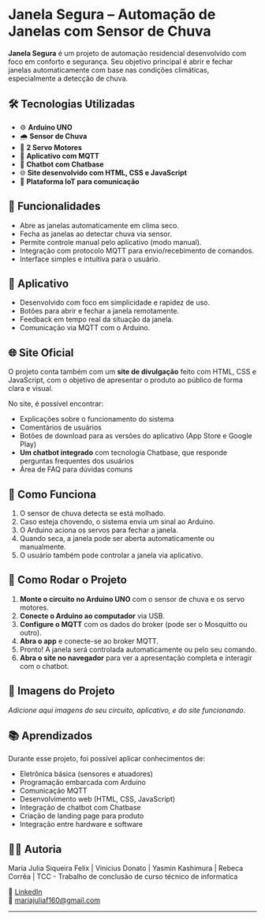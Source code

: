 # Janela Segura – Automação de Janelas com Sensor de Chuva

**Janela Segura** é um projeto de automação residencial desenvolvido com foco em conforto e segurança. Seu objetivo principal é abrir e fechar janelas automaticamente com base nas condições climáticas, especialmente a detecção de chuva.

## 🛠️ Tecnologias Utilizadas

- ⚙️ **Arduino UNO**
- 🌧️ **Sensor de Chuva**
- 🔄 **2 Servo Motores**
- 📱 **Aplicativo com MQTT**
- 💬 **Chatbot com Chatbase**
- 🌐 **Site desenvolvido com HTML, CSS e JavaScript**
- 🔌 **Plataforma IoT para comunicação**

## 🎯 Funcionalidades

- Abre as janelas automaticamente em clima seco.
- Fecha as janelas ao detectar chuva via sensor.
- Permite controle manual pelo aplicativo (modo manual).
- Integração com protocolo MQTT para envio/recebimento de comandos.
- Interface simples e intuitiva para o usuário.

## 📱 Aplicativo

- Desenvolvido com foco em simplicidade e rapidez de uso.
- Botões para abrir e fechar a janela remotamente.
- Feedback em tempo real da situação da janela.
- Comunicação via MQTT com o Arduino.

## 🌐 Site Oficial

O projeto conta também com um **site de divulgação** feito com HTML, CSS e JavaScript, com o objetivo de apresentar o produto ao público de forma clara e visual.  

No site, é possível encontrar:

- Explicações sobre o funcionamento do sistema
- Comentários de usuários
- Botões de download para as versões do aplicativo (App Store e Google Play)
- **Um chatbot integrado** com tecnologia Chatbase, que responde perguntas frequentes dos usuários
- Área de FAQ para dúvidas comuns

## 🔧 Como Funciona

1. O sensor de chuva detecta se está molhado.
2. Caso esteja chovendo, o sistema envia um sinal ao Arduino.
3. O Arduino aciona os servos para fechar a janela.
4. Quando seca, a janela pode ser aberta automaticamente ou manualmente.
5. O usuário também pode controlar a janela via aplicativo.

## 🚀 Como Rodar o Projeto

1. **Monte o circuito no Arduino UNO** com o sensor de chuva e os servo motores.
2. **Conecte o Arduino ao computador** via USB.
3. **Configure o MQTT** com os dados do broker (pode ser o Mosquitto ou outro).
4. **Abra o app** e conecte-se ao broker MQTT.
5. Pronto! A janela será controlada automaticamente ou pelo seu comando.
6. **Abra o site no navegador** para ver a apresentação completa e interagir com o chatbot.

## 📸 Imagens do Projeto

*Adicione aqui imagens do seu circuito, aplicativo, e do site funcionando.*

## 📚 Aprendizados

Durante esse projeto, foi possível aplicar conhecimentos de:
- Eletrônica básica (sensores e atuadores)
- Programação embarcada com Arduino
- Comunicação MQTT
- Desenvolvimento web (HTML, CSS, JavaScript)
- Integração de chatbot com Chatbase
- Criação de landing page para produto
- Integração entre hardware e software

## 👩‍💻 Autoria

Maria Julia Siqueira Felix | Vinicius Donato | Yasmin Kashimura | Rebeca Corrêa |
TCC - Trabalho de conclusão de curso técnico de informatíca

💼 [LinkedIn](https://www.linkedin.com/in/maria-julia-felix-694875332/)  
📧 mariajuliaf160@gmail.com  

---

